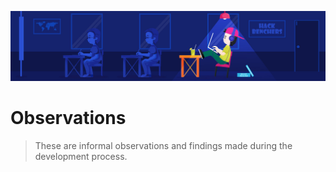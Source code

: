 ![Challenge banner](/docs/assets/challenge-banner.jpg)

# Observations
> These are informal observations and findings made during the development process.